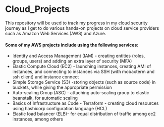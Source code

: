 # Cloud_Projects
This repository will be used to track my progress in my cloud security journey as I get to do various hands-on projects on cloud service providers such as Amazon Web Services (AWS) and Azure.

#### Some of my AWS projects include using the following services:
 * Identity and Access Management (IAM) - creating entities (roles, groups, users) and adding an extra layer of security (MFA)
 * Elastic Compute Cloud (EC2) - launching instances, creating AMI of instances, and connecting to instances via SSH (with mobaxterm and ssh client) and instance connect
 * Simple Storage Service (S3) -storing objects (such as source code) in buckets, while giving the appropriate permission
 * Auto-scaling Group (ASG) - attaching auto-scaling group to elastic beanstalk, for automatic scaling 
 * Basics of Infrastructure as Code - Terraform - creating cloud resources using hashicorp configuration language (HCL)
 * Elastic load balancer (ELB)- for equal distribution of traffic among ec2 instances, among others
